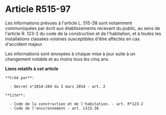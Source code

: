 # Article R515-97

Les informations prévues à l'article L. 515-38 sont notamment communiquées par écrit aux établissements recevant du public,
au sens de l'article R. 123-2 du code de la construction et de l'habitation, et à toutes les installations classées voisines
susceptibles d'être affectés en cas d'accident majeur.

Les informations sont envoyées à chaque mise à jour suite à un changement notable et au moins tous les cinq ans.

**Liens relatifs à cet article**

	**Créé par**:

	  - Décret n°2014-284 du 3 mars 2014 - art. 2

	**Cite**:

	  - Code de la construction et de l'habitation. - art. R*123-2
	  - Code de l'environnement - art. L515-38

